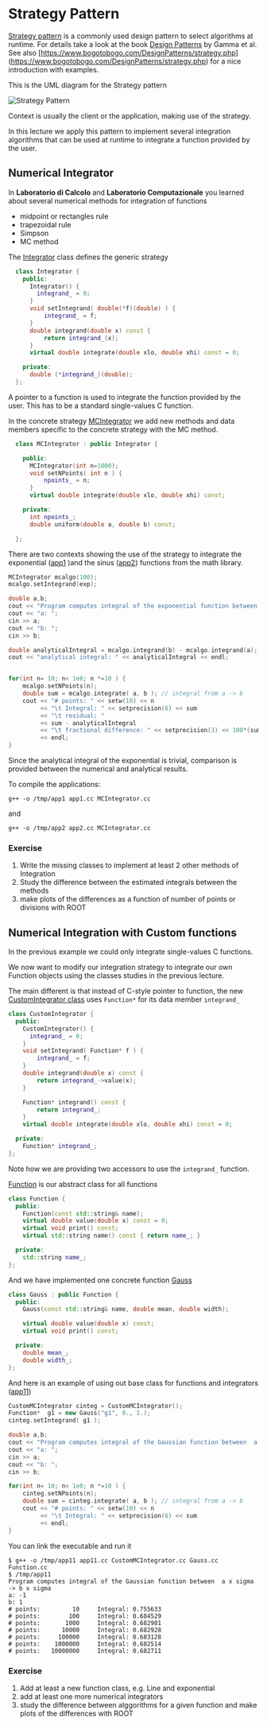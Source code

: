 # Strategy Pattern

[Strategy pattern](https://en.wikipedia.org/wiki/Strategy_pattern) is a
commonly used design pattern to select algorithms at runtime.
For details take a look at the book [Design Patterns](https://en.wikipedia.org/wiki/Design_Patterns)
by Gamma et al. See also [https://www.bogotobogo.com/DesignPatterns/strategy.php]
(https://www.bogotobogo.com/DesignPatterns/strategy.php) for a nice introduction
with examples.

This is the UML diagram for the Strategy pattern

![Strategy Pattern](strategy_pattern.gif "Strategy Pattern")

Context is usually the client or the application, making use of the strategy.

In this lecture we apply this pattern to implement several integration algorithms
that can be used at runtime to integrate a function provided by the user.  

## Numerical Integrator
In **Laboratorio di Calcolo** and **Laboratorio Computazionale** you learned about
several numerical methods for integration of functions
  - midpoint or rectangles  rule
  - trapezoidal rule
  - Simpson
  - MC method


The [Integrator](examples/Integrator.h) class defines the generic strategy
```c++
  class Integrator {
    public:
      Integrator() {
        integrand_ = 0;
      }
      void setIntegrand( double(*f)(double) ) {
          integrand_ = f;
      }
      double integrand(double x) const {
          return integrand_(x);
      }
      virtual double integrate(double xlo, double xhi) const = 0;

    private:
      double (*integrand_)(double);
  };
```
A pointer to a function is used to integrate the function provided by the user.
This has to be a standard single-values C function.

In the concrete strategy [MCIntegrator](examples/MCIntegrator.h) we add new methods and data members specific to the concrete strategy with the MC method.
```c++
  class MCIntegrator : public Integrator {

    public:
      MCIntegrator(int n=1000);
      void setNPoints( int n ) {
          npoints_ = n;
      }
      virtual double integrate(double xlo, double xhi) const;

    private:
      int npoints_;
      double uniform(double a, double b) const;

  };
  ```
There are two contexts showing the use of the strategy to integrate the exponential ([app1](examples/app1.cc) )and the sinus ([app2](examples/app2.cc)) functions from the math library.
```c++
MCIntegrator mcalgo(100);
mcalgo.setIntegrand(exp);

double a,b;
cout << "Program computes integral of the exponential function between  a->b" << endl;
cout << "a: ";
cin >> a;
cout << "b: ";
cin >> b;

double analyticalIntegral = mcalgo.integrand(b) - mcalgo.integrand(a);
cout << "analytical integral: " << analyticalIntegral << endl;


for(int n= 10; n< 1e8; n *=10 ) {
    mcalgo.setNPoints(n);
    double sum = mcalgo.integrate( a, b ); // integral from a -> b
    cout << "# points: " << setw(10) << n
         << "\t Integral: " << setprecision(6) << sum
         << "\t residual: "
         << sum - analyticalIntegral
         << "\t fractional difference: " << setprecision(3) << 100*(sum - analyticalIntegral)/analyticalIntegral << " %"
         << endl;
}
```
Since the analytical integral of the exponential is trivial, comparison is provided between the numerical and analytical results.

To compile the applications:
```
g++ -o /tmp/app1 app1.cc MCIntegrator.cc
```
and
```
g++ -o /tmp/app2 app2.cc MCIntegrator.cc
```
### Exercise
 1. Write the missing classes to implement at least 2 other methods of Integration
 2. Study the difference between the estimated integrals between the methods
 3. make plots of the differences as a function of number of points or divisions with ROOT

## Numerical Integration with Custom functions
In the previous example we could only integrate single-values C functions.

We now want to modify our integration strategy to integrate our own Function objects using the classes studies in the previous lecture.

The main different is that instead of C-style pointer to function, the new [CustomIntegrator class](examples/CustomIntegrator.h) uses `Function*` for its data member `integrand_`
```c++
class CustomIntegrator {
  public:
    CustomIntegrator() {
      integrand_ = 0;
    }
    void setIntegrand( Function* f ) {
        integrand_ = f;
    }
    double integrand(double x) const {
        return integrand_->value(x);
    }

    Function* integrand() const {
        return integrand_;
    }
    virtual double integrate(double xlo, double xhi) const = 0;

  private:
    Function* integrand_;
};
```
Note how we are providing two accessors to use the `integrand_` function.

[Function](examples/Function.h) is our  abstract class for all functions
```c++
class Function {
  public:
    Function(const std::string& name);
    virtual double value(double x) const = 0;
    virtual void print() const;
    virtual std::string name() const { return name_; }

  private:
    std::string name_;
};
```
And we have implemented one concrete function [Gauss](examples/Gauss.h)
```c++
class Gauss : public Function {
  public:
    Gauss(const std::string& name, double mean, double width);

    virtual double value(double x) const;
    virtual void print() const;

  private:
    double mean_;
    double width_;
};
```
And here is an example of using out base class for functions and integrators ([app11](examples/app11.cc))
```c++
CustomMCIntegrator cinteg = CustomMCIntegrator();
Function*  g1 = new Gauss("g1", 0., 1.);
cinteg.setIntegrand( g1 );

double a,b;
cout << "Program computes integral of the Gaussian function between  a x sigma -> b x sigma" << endl;
cout << "a: ";
cin >> a;
cout << "b: ";
cin >> b;

for(int n= 10; n< 1e8; n *=10 ) {
    cinteg.setNPoints(n);
    double sum = cinteg.integrate( a, b ); // integral from a -> b
    cout << "# points: " << setw(10) << n
         << "\t Integral: " << setprecision(6) << sum
         << endl;
}
```
You can link the executable and run it
```
$ g++ -o /tmp/app11 app11.cc CustomMCIntegrator.cc Gauss.cc Function.cc
$ /tmp/app11
Program computes integral of the Gaussian function between  a x sigma -> b x sigma
a: -1
b: 1
# points:         10	 Integral: 0.755633
# points:        100	 Integral: 0.684529
# points:       1000	 Integral: 0.682981
# points:      10000	 Integral: 0.682928
# points:     100000	 Integral: 0.683128
# points:    1000000	 Integral: 0.682514
# points:   10000000	 Integral: 0.682711
```
### Exercise
  1. Add at least a new function class, e.g. Line and exponential
  2. add at least one more numerical integrators
  3. study the difference between alggorithms for a given function and make plots of the differences with ROOT

